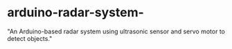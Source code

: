 # arduino-radar-system-
"An Arduino-based radar system using ultrasonic sensor and servo motor to detect objects."
